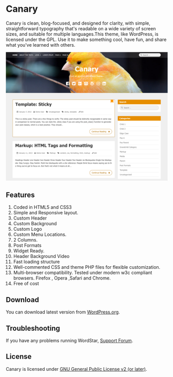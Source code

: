 # Canary

Canary is clean, blog-focused, and designed for clarity, with simple, straightforward typography that's readable on a wide variety of screen sizes, and suitable for multiple languages.This theme, like WordPress, is licensed under the GPL. Use it to make something cool, have fun, and share what you've learned with others.

![beautiful screenshot](./screenshot.png)

## Features

1. Coded in HTML5 and CSS3
2. Simple and Responsive layout.
3. Custom Header
4. Custom Background
5. Custom Logo
6. Custom Menu Locations.
7. 2 Columns.
8. Post Formats
9. Widget Ready.
10. Header Background Video
11. Fast loading structure
12. Well-commented CSS and theme PHP files for flexible customization.
13. Multi-browser compatibility. Tested under modern w3c compliant browsers. Firefox , Opera ,Safari and Chrome.
14. Free of cost

## Download
You can download latest version from [WordPress.org](https://wordpress.org/themes/canary/).

## Troubleshooting
If you have any problems running WordStar, [Support Forum](https://linesh.com/forums/forum/themes/canary/).


## License
Canary is licensed under [GNU General Public License v2 (or later)](./LICENSE.md).
